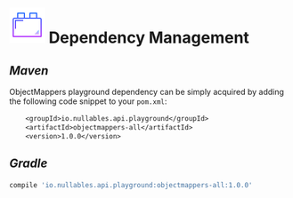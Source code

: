 # ![image info](../images/icons8-plugin-64.png) Dependency Management

## _Maven_

ObjectMappers playground dependency can be simply acquired by adding the following code snippet to your `pom.xml`:

```markup
    <groupId>io.nullables.api.playground</groupId>
    <artifactId>objectmappers-all</artifactId>
    <version>1.0.0</version>
```

## _Gradle_

```groovy
compile 'io.nullables.api.playground:objectmappers-all:1.0.0'
```

